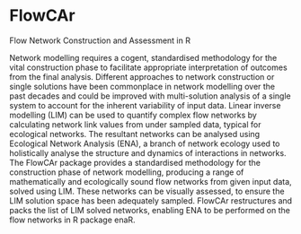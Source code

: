 # FlowCAr
Flow Network Construction and Assessment in R

Network modelling requires a cogent, standardised methodology for the vital construction phase
to facilitate appropriate interpretation of outcomes from the final analysis. Different approaches to
network construction or single solutions have been commonplace in network modelling over the
past decades and could be improved with multi-solution analysis of a single system to account for
the inherent variability of input data. Linear inverse modelling (LIM) can be used to quantify complex
flow networks by calculating network link values from under sampled data, typical for ecological
networks. The resultant networks can be analysed using Ecological Network Analysis (ENA), a branch
of network ecology used to holistically analyse the structure and dynamics of interactions in
networks. The FlowCAr package provides a standardised methodology for the construction phase of
network modelling, producing a range of mathematically and ecologically sound flow networks from
given input data, solved using LIM. These networks can be visually assessed, to ensure the LIM
solution space has been adequately sampled. FlowCAr restructures and packs the list of LIM solved
networks, enabling ENA to be performed on the flow networks in R package enaR.
